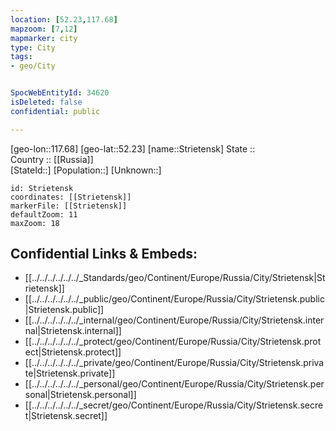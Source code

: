 ```yaml
---
location: [52.23,117.68] 
mapzoom: [7,12] 
mapmarker: city 
type: City
tags:
- geo/City


SpocWebEntityId: 34620
isDeleted: false
confidential: public

---
```

[geo-lon::117.68] 
[geo-lat::52.23] 
[name::Strietensk] 
State ::  
Country :: [[Russia]]  
[StateId::] 
[Population::] 
[Unknown::] 


```leaflet
id: Strietensk
coordinates: [[Strietensk]] 
markerFile: [[Strietensk]] 
defaultZoom: 11 
maxZoom: 18
```


## Confidential Links & Embeds: 
- [[../../../../../../_Standards/geo/Continent/Europe/Russia/City/Strietensk|Strietensk]] 
- [[../../../../../../_public/geo/Continent/Europe/Russia/City/Strietensk.public|Strietensk.public]] 
- [[../../../../../../_internal/geo/Continent/Europe/Russia/City/Strietensk.internal|Strietensk.internal]] 
- [[../../../../../../_protect/geo/Continent/Europe/Russia/City/Strietensk.protect|Strietensk.protect]] 
- [[../../../../../../_private/geo/Continent/Europe/Russia/City/Strietensk.private|Strietensk.private]] 
- [[../../../../../../_personal/geo/Continent/Europe/Russia/City/Strietensk.personal|Strietensk.personal]] 
- [[../../../../../../_secret/geo/Continent/Europe/Russia/City/Strietensk.secret|Strietensk.secret]] 
